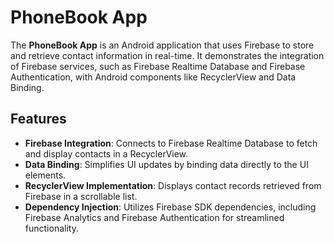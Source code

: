 # PhoneBook App

The **PhoneBook App** is an Android application that uses Firebase to store and retrieve contact information in real-time. It demonstrates the integration of Firebase services, such as Firebase Realtime Database and Firebase Authentication, with Android components like RecyclerView and Data Binding.

## Features

- **Firebase Integration**: Connects to Firebase Realtime Database to fetch and display contacts in a RecyclerView.
- **Data Binding**: Simplifies UI updates by binding data directly to the UI elements.
- **RecyclerView Implementation**: Displays contact records retrieved from Firebase in a scrollable list.
- **Dependency Injection**: Utilizes Firebase SDK dependencies, including Firebase Analytics and Firebase Authentication for streamlined functionality.

